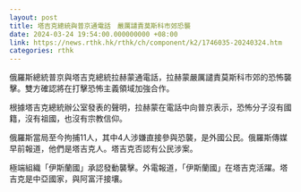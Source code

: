 ```yaml
---
layout: post
title: 塔吉克總統與普京通電話　嚴厲譴責莫斯科市郊恐襲
date: 2024-03-24 19:54:00.000000000 +08:00
link: https://news.rthk.hk/rthk/ch/component/k2/1746035-20240324.htm
categories: rthk
---
```


俄羅斯總統普京與塔吉克總統拉赫蒙通電話，拉赫蒙嚴厲譴責莫斯科市郊的恐怖襲擊。雙方確認將在打擊恐怖主義領域加強合作。

根據塔吉克總統辦公室發表的聲明，拉赫蒙在電話中向普京表示，恐怖分子沒有國籍，沒有祖國，也沒有宗教信仰。

俄羅斯當局至今拘捕11人，其中4人涉嫌直接參與恐襲，是外國公民。俄羅斯傳媒早前報道，他們是塔吉克人。塔吉克否認有公民涉案。

極端組織「伊斯蘭國」承認發動襲擊。外電報道，「伊斯蘭國」在塔吉克活躍。塔吉克是中亞國家，與阿富汗接壤。
